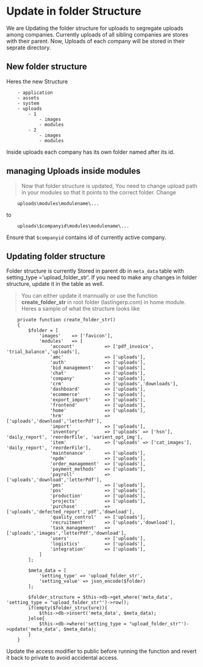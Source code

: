 # Update in folder Structure

We are Updating the folder structure for uploads to segregate uploads among companies. Currently uploads of all sibling companies are stores with their parent. Now, Uploads of each company will be stored in their seprate directory.

## New folder structure

Heres the new Structure

```
    - application
    - assets
    - system
    - uploads
        - 1
            - images
            - modules
        - 2
            - images
            - modules
```

Inside uploads each company has its own folder named after its id.

## managing Uploads inside modules

> Now that folder structure is updated, You need to change upload path in your modules so that it points to the correct folder. Change
```
    uploads\modules\modulename\...
```
to
```
    uploads\$companyid\modules\modulename\...
```
Ensure that `$companyid` contains id of currently active company. 

## Updating folder structure

Folder structure is currently Stored in parent db in `meta_data` table with setting_type ='upload_folder_str'. If you need to make any changes in folder structure, update it in the table as well.

> You can either update it mannually or use the function __create_folder_str__ in root folder (lastingerp.com) in home module. Heres a sample of what the structure looks like

```
    private function create_folder_str()
    {
        $folder = [
            'images'    => ['favicon'],
            'modules'   => [
                'account'           => ['pdf_invoice', 'trial_balance','uploads'],
                'amc'               => ['uploads'],
                'auth'              => ['uploads'],
                'bid_management'    => ['uploads'],
                'chat'              => ['uploads'],
                'company'           => ['uploads'],
                'crm'               => ['uploads','downloads'],
                'dashboard'         => ['uploads'],
                'ecommerce'         => ['uploads'],
                'export_import'     => ['uploads'],
                'frontend'          => ['uploads'],
                'home'              => ['uploads'],
                'hrm'               => ['uploads','download','letterPdf'],
                'import'            => ['uploads'],
                'inventory'         => ['uploads' => ['hsn'], 'daily_report', 'reorderFile', 'varient_opt_img'],
                'item'              => ['uploads' => ['cat_images'], 'daily_report', 'reorderFile'],
                'maintenance'       => ['uploads'],
                'npdm'              => ['uploads'],
                'order_management'  => ['uploads'],
                'payment_methods'   => ['uploads'],
                'payroll'           => ['uploads','download','letterPdf'],
                'pms'               => ['uploads'],
                'pos'               => ['uploads'],
                'production'        => ['uploads'],
                'projects'          => ['uploads'],
                'purchase'          => ['uploads','defected_report','pdf','download'],
                'quality_control'   => ['uploads'],
                'recruitment'       => ['uploads','download'],
                'task_management'   => ['uploads','images','letterPdf','download'],
                'users'             => ['uploads'],
                'logistics'         => ['uploads'],
                'integration'       => ['uploads'],
            ]
        ];

        $meta_data = [
            'setting_type' => 'upload_folder_str',
            'setting_value' => json_encode($folder)
        ];

        $folder_structure = $this->db->get_where('meta_data', 'setting_type = "upload_folder_str"')->row();
        if(empty($folder_structure)){
            $this->db->insert('meta_data', $meta_data);
        }else{
            $this->db->where('setting_type = "upload_folder_str"')->update('meta_data', $meta_data);
        }
    }
```

Update the access modifier to public before running the function and revert it back to private to avoid accidental access.

